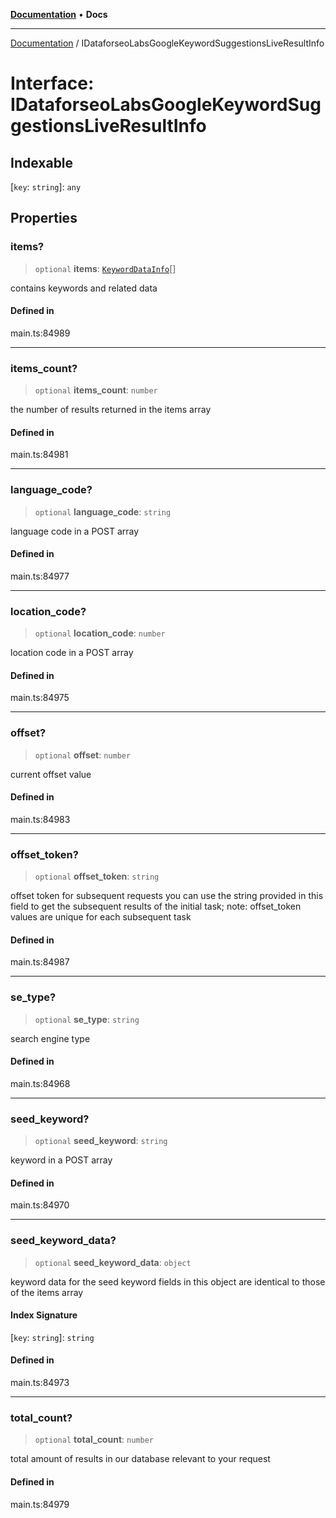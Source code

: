 [**Documentation**](../README.md) • **Docs**

***

[Documentation](../globals.md) / IDataforseoLabsGoogleKeywordSuggestionsLiveResultInfo

# Interface: IDataforseoLabsGoogleKeywordSuggestionsLiveResultInfo

## Indexable

 \[`key`: `string`\]: `any`

## Properties

### items?

> `optional` **items**: [`KeywordDataInfo`](../classes/KeywordDataInfo.md)[]

contains keywords and related data

#### Defined in

main.ts:84989

***

### items\_count?

> `optional` **items\_count**: `number`

the number of results returned in the items array

#### Defined in

main.ts:84981

***

### language\_code?

> `optional` **language\_code**: `string`

language code in a POST array

#### Defined in

main.ts:84977

***

### location\_code?

> `optional` **location\_code**: `number`

location code in a POST array

#### Defined in

main.ts:84975

***

### offset?

> `optional` **offset**: `number`

current offset value

#### Defined in

main.ts:84983

***

### offset\_token?

> `optional` **offset\_token**: `string`

offset token for subsequent requests
you can use the string provided in this field to get the subsequent results of the initial task;
note: offset_token values are unique for each subsequent task

#### Defined in

main.ts:84987

***

### se\_type?

> `optional` **se\_type**: `string`

search engine type

#### Defined in

main.ts:84968

***

### seed\_keyword?

> `optional` **seed\_keyword**: `string`

keyword in a POST array

#### Defined in

main.ts:84970

***

### seed\_keyword\_data?

> `optional` **seed\_keyword\_data**: `object`

keyword data for the seed keyword
fields in this object are identical to those of the items array

#### Index Signature

 \[`key`: `string`\]: `string`

#### Defined in

main.ts:84973

***

### total\_count?

> `optional` **total\_count**: `number`

total amount of results in our database relevant to your request

#### Defined in

main.ts:84979
